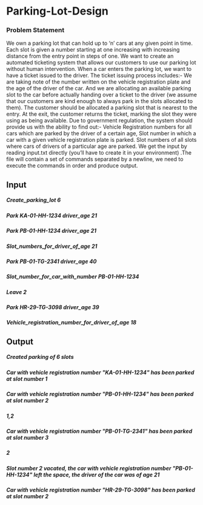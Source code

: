 # Parking-Lot-Design


### Problem Statement
We own a parking lot that can hold up to ‘n’ cars at any given point in time. Each slot is given a number starting at one increasing with increasing distance from the entry point in steps of one. We want to create an automated ticketing system that allows our customers to use our parking lot without human intervention.
When a car enters the parking lot, we want to have a ticket issued to the driver. The ticket issuing process includes:- 
We are taking note of the number written on the vehicle registration plate and the age of the driver of the car.
And we are allocating an available parking slot to the car before actually handing over a ticket to the driver (we assume that our customers are kind enough to always park in the slots allocated to them).
The customer should be allocated a parking slot that is nearest to the entry. At the exit, the customer returns the ticket, marking the slot they were using as being available.
Due to government regulation, the system should provide us with the ability to find out:-
Vehicle Registration numbers for all cars which are parked by the driver of a certain age,
Slot number in which a car with a given vehicle registration plate is parked. 
Slot numbers of all slots where cars of drivers of a particular age are parked.
We get the input by reading input.txt directly (you’ll have to create it in your environment) .The file will contain a set of commands separated by a newline, we need to execute the commands in order and produce output.

## Input 
##### Create_parking_lot 6
##### Park KA-01-HH-1234 driver_age 21
##### Park PB-01-HH-1234 driver_age 21
##### Slot_numbers_for_driver_of_age 21
##### Park PB-01-TG-2341 driver_age 40
##### Slot_number_for_car_with_number PB-01-HH-1234
##### Leave 2
##### Park HR-29-TG-3098 driver_age 39
##### Vehicle_registration_number_for_driver_of_age 18

## Output
##### Created parking of 6 slots
##### Car with vehicle registration number "KA-01-HH-1234" has been parked at slot number 1
##### Car with vehicle registration number "PB-01-HH-1234" has been parked at slot number 2
##### 1,2
##### Car with vehicle registration number "PB-01-TG-2341" has been parked at slot number 3
##### 2
##### Slot number 2 vacated, the car with vehicle registration number "PB-01-HH-1234" left the space, the driver of the car was of age 21
##### Car with vehicle registration number "HR-29-TG-3098" has been parked at slot number 2
##### 
